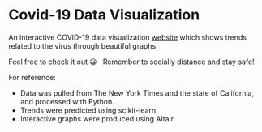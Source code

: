# Covid-19 Data Visualization
An interactive COVID-19 data visualization [website](https://andrwwong.github.io/Covid19DataViz/website/) which shows trends related to the virus through beautiful graphs.

Feel free to check it out&nbsp;:grinning: &nbsp; Remember to socially distance and stay safe!

For reference:
* Data was pulled from The New York Times and the state of California, and processed with Python.   
* Trends were predicted using scikit-learn.
* Interactive graphs were produced using Altair. 
